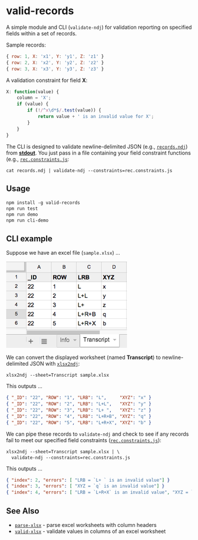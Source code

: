 # valid-records

A simple module and CLI (`validate-ndj`) for validation reporting on specified fields within a set of records.

Sample records:

```javascript
{ row: 1, X: 'x1', Y: 'y1', Z: 'z1' }
{ row: 2, X: 'x2', Y: 'y2', Z: 'z2' }
{ row: 3, X: 'x3', Y: 'y3', Z: 'z3' }
```

A validation constraint for field **X**:

```javascript
X: function(value) {
    column = 'X';
    if (value) {
        if (!/^x\d*$/.test(value)) {
            return value + ' is an invalid value for X';
        }
    }
}
```

The CLI is designed to validate newline-delimited JSON (e.g., [`records.ndj`](records.ndj)) from [**stdout**](http://en.wikipedia.org/wiki/Standard_streams).  You just pass 
in a file containing your field constraint functions (e.g., [`rec.constraints.js`](rec.constraints.js):

    cat records.ndj | validate-ndj --constraints=rec.constraints.js


## Usage

    npm install -g valid-records
    npm run test
    npm run demo
    npm run cli-demo


## CLI example

Suppose we have an excel file (`sample.xlsx`) ...

![sample file](records.png)

We can convert the displayed worksheet (named **Transcript**) to newline-delimited JSON with [`xlsx2ndj`](https://github.com/joyrexus/parse-xlsx):

    xlsx2ndj --sheet=Transcript sample.xlsx 

This outputs ...

```json
{ "_ID": "22", "ROW": "1", "LRB": "L",     "XYZ": "x" }
{ "_ID": "22", "ROW": "2", "LRB": "L+L",   "XYZ": "y" }
{ "_ID": "22", "ROW": "3", "LRB": "L+ ",   "XYZ": "z" }
{ "_ID": "22", "ROW": "4", "LRB": "L+R+B", "XYZ": "q" }
{ "_ID": "22", "ROW": "5", "LRB": "L+R+X", "XYZ": "b" }
```

We can pipe these records to `validate-ndj` and check to see if any records fail to meet our specified field constraints ([`rec.constraints.js`](rec.constaints.js)):

    xlsx2ndj --sheet=Transcript sample.xlsx | \
      validate-ndj --constraints=rec.constraints.js

This outputs ...

```json
{ "index": 2, "errors": [ "LRB = `L+ ` is an invalid value"] }
{ "index": 3, "errors": [ "XYZ = `q` is an invalid value"] }
{ "index": 4, "errors": [ "LRB = `L+R+X` is an invalid value", "XYZ = `b` is an invalid value" ] }
```


## See Also

* [`parse-xlsx`](https://github.com/joyrexus/parse-xlsx) - parse excel worksheets with column headers
* [`valid-xlsx`](https://github.com/joyrexus/valid-xlsx) - validate values in columns of an excel worksheet
